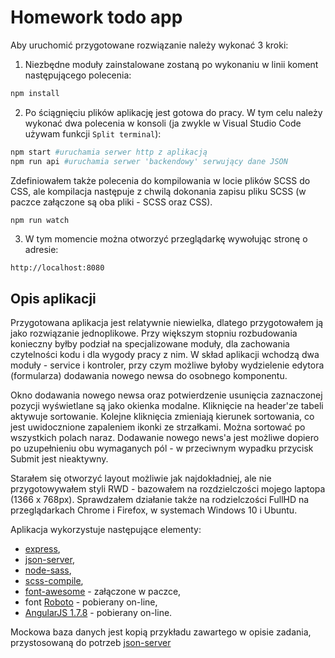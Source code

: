# Homework todo app

Aby uruchomić przygotowane rozwiązanie należy wykonać 3 kroki:

1. Niezbędne moduły zainstalowane zostaną po wykonaniu w linii koment następującego polecenia:
```bash
npm install
```
2. Po ściągnięciu plików aplikację jest gotowa do pracy. W tym celu należy wykonać dwa polecenia w konsoli (ja zwykle w Visual Studio Code używam funkcji `Split terminal`):
```bash
npm start #uruchamia serwer http z aplikacją
npm run api #uruchamia serwer 'backendowy' serwujący dane JSON
```
Zdefiniowałem także polecenia do kompilowania w locie plików SCSS do CSS, ale kompilacja następuje z chwilą dokonania zapisu pliku SCSS (w paczce załączone są oba pliki - SCSS oraz CSS). 
```bash
npm run watch
```

3. W tym momencie można otworzyć przeglądarkę wywołując stronę o adresie:
```
http://localhost:8080
```

## **Opis aplikacji**

Przygotowana aplikacja jest relatywnie niewielka, dlatego przygotowałem ją jako rozwiązanie jednoplikowe. Przy większym stopniu rozbudowania konieczny byłby podział na specjalizowane moduły, dla zachowania czytelności kodu i dla wygody pracy z nim.
W skład aplikacji wchodzą dwa moduły - service i kontroler, przy czym możliwe byłoby wydzielenie edytora (formularza) dodawania nowego newsa do osobnego komponentu.

Okno dodawania nowego newsa oraz potwierdzenie usunięcia zaznaczonej pozycji wyświetlane są jako okienka modalne.
Kliknięcie na header'ze tabeli aktywuje sortowanie. Kolejne kliknięcia zmieniają kierunek sortowania, co jest uwidocznione zapaleniem ikonki ze strzałkami. Można sortować po wszystkich polach naraz.
Dodawanie nowego news'a jest możliwe dopiero po uzupełnieniu obu wymaganych pól - w przeciwnym wypadku przycisk Submit jest nieaktywny.

Starałem się otworzyć layout możliwie jak najdokładniej, ale nie przygotowywałem styli RWD - bazowałem na rozdzielczości mojego laptopa (1366 x 768px). Sprawdzałem działanie także na rodzielczości FullHD na przeglądarkach Chrome i Firefox, w systemach Windows 10 i Ubuntu.

Aplikacja wykorzystuje następujące elementy:
- [express](https://expressjs.com/),
- [json-server](https://github.com/typicode/json-server),
- [node-sass](https://github.com/sass/node-sass),
- [scss-compile](https://www.npmjs.com/package/scss-compile),
- [font-awesome](https://fontawesome.com/) - załączone w paczce,
- font [Roboto](https://fonts.google.com/specimen/Roboto) - pobierany on-line,
- [AngularJS 1.7.8](https://ajax.googleapis.com/ajax/libs/angularjs/1.7.8/angular.js) - pobierany on-line.

Mockowa baza danych jest kopią przykładu zawartego w opisie zadania, przystosowaną do potrzeb [json-server](https://github.com/typicode/json-server)
